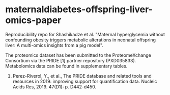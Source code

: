 # maternaldiabetes-offspring-liver-omics-paper

Reproducibility repo for Shashikadze et al. "Maternal hyperglycemia without confounding obesity triggers metabolic alterations in neonatal offspring liver: A multi-omics insights from a pig model".

The proteomics dataset has been submitted to the ProteomeXchange Consortium via the PRIDE [1] partner repository (PXD035833). Metabolomics data can be found in supplementary tables.

1. Perez-Riverol, Y., et al., The PRIDE database and related tools and resources in 2019: improving support for quantification data. Nucleic Acids Res, 2019. 47(D1): p. D442-d450.
